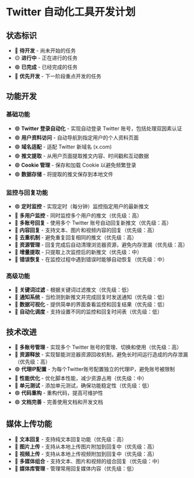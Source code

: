 # Twitter 自动化工具开发计划

## 状态标识

- 🔴 **待开发** - 尚未开始的任务
- 🟡 **进行中** - 正在进行的任务
- 🟢 **已完成** - 已经完成的任务
- 🔵 **优先开发** - 下一阶段重点开发的任务

## 功能开发

### 基础功能

- 🟢 **Twitter 登录自动化** - 实现自动登录 Twitter 账号，包括处理双因素认证
- 🟢 **用户资料访问** - 自动导航到指定用户的个人资料页面
- 🟢 **域名适配** - 适配 Twitter 新域名 (x.com)
- 🟢 **推文提取** - 从用户页面提取推文内容、时间戳和互动数据
- 🟢 **Cookie 管理** - 保存和加载 Cookie 以避免频繁登录
- 🟢 **数据存储** - 将提取的推文保存到本地文件

### 监控与回复功能

- 🟢 **定时监控** - 实现定时（每分钟）监控指定用户的最新推文
- 🔵 **多用户监控** - 同时监控多个用户的推文（优先级：高）
- 🔵 **多账号回复** - 使用多个 Twitter 账号自动回复新推文（优先级：高）
- 🔵 **内容回复** - 支持文本、图片和视频内容的回复（优先级：高）
- 🔵 **去重机制** - 避免重复回复相同的推文（优先级：高）
- 🔵 **资源管理** - 回复完成后自动清理浏览器资源，避免内存泄漏（优先级：高）
- 🔴 **增量提取** - 只提取上次监控后的新推文（优先级：中）
- 🔴 **错误恢复** - 在监控过程中遇到错误时能够自动恢复（优先级：中）

### 高级功能

- 🔴 **关键词过滤** - 根据关键词过滤推文（优先级：低）
- 🔴 **通知系统** - 当检测到新推文并完成回复时发送通知（优先级：低）
- 🔴 **数据可视化** - 提供简单的界面查看监控和回复结果（优先级：低）
- 🔴 **自动化调度** - 支持设置不同的监控和回复时间表（优先级：低）

## 技术改进

- 🔵 **多账号管理** - 实现多个 Twitter 账号的管理、切换和使用（优先级：高）
- 🔵 **资源释放** - 实现智能浏览器资源回收机制，避免长时间运行造成的内存泄漏（优先级：高）
- 🟢 **代理IP配置** - 为每个Twitter账号配置独立的代理IP，避免账号被限制
- 🔴 **性能优化** - 优化脚本性能，减少资源占用（优先级：中）
- 🔴 **单元测试** - 添加单元测试，确保功能稳定性（优先级：低）
- 🟢 **代码重构** - 重构代码，提高可维护性
- 🟢 **文档完善** - 完善使用文档和开发文档

## 媒体上传功能

- 🔵 **文本回复** - 支持纯文本回复功能（优先级：高）
- 🔵 **图片上传** - 支持从本地上传图片附加到回复中（优先级：高）
- 🔵 **视频上传** - 支持从本地上传视频附加到回复中（优先级：高）
- 🔴 **多媒体组合** - 支持文本、图片和视频的组合回复（优先级：中）
- 🔴 **媒体库管理** - 管理常用回复媒体内容（优先级：低）